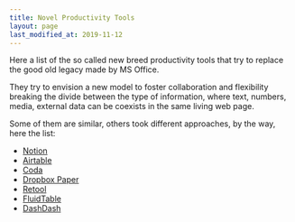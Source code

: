 ```yaml
---
title: Novel Productivity Tools
layout: page
last_modified_at: 2019-11-12
---
```


Here a list of the so called new breed productivity tools that try to replace the good old legacy made by MS Office. 

They try to envision a new model to foster collaboration and flexibility breaking the divide between the type of information, where text, numbers, media, external data can be coexists in the same living web page.

Some of them are similar, others took different approaches, by the way, here the list:

- [Notion](https://www.notion.so/)
- [Airtable](https://airtable.com/)
- [Coda](https://coda.io/)
- [Dropbox Paper](https://www.dropbox.com/paper)
- [Retool](https://retool.com/)
- [FluidTable](https://fluidtable.com/)
- [DashDash](https://dashdash.com/)